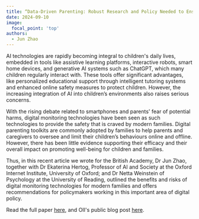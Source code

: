 ```yaml
---
title: “Data-Driven Parenting: Robust Research and Policy Needed to Ensure that Parental Digital Monitoring Promotes a Good Digital Society”
date: 2024-09-10
image:
  focal_point: 'top'
authors:
  - Jun Zhao
---
```


AI technologies are rapidly becoming integral to children's daily lives, embedded in tools like assistive learning platforms, interactive robots, smart home devices, and generative AI systems such as ChatGPT, which many children regularly interact with. These tools offer significant advantages, like personalized educational support through intelligent tutoring systems and enhanced online safety measures to protect children. However, the increasing integration of AI into children’s environments also raises serious concerns.

With the rising debate related to smartphones and parents' fear of potential harms, digital monitoring technologies have been seen as such technologies to provide the safety that is craved by modern families. Digital parenting toolkits are commonly adopted by families to help parents and caregivers to oversee and limit their children’s behaviours online and offline. However, there has been little evidence supporting their efficacy and their overall impact on promoting well-being for children and families.

Thus, in this recent article we wrote for the British Academy, Dr Jun Zhao, together with Dr Ekaterina Hertog, Professor of AI and Society at the Oxford Internet Institute, University of Oxford; and Dr Netta Weinstein of Psychology at the University of Reading, outlined the benefits and risks of digital monitoring technologies for modern families and offers recommendations for policymakers working in this important area of digital policy.


Read the full paper [here](https://www.thebritishacademy.ac.uk/publications/data-driven-parenting-robust-research-policy-needed-ensure-parental-digital-monitoring-promotes-good-digital-society/), and OII's public blog post [here](https://www.oii.ox.ac.uk/news-events/parental-control-apps-an-essential-part-of-modern-parenting-or-an-unnecessary-distraction/).